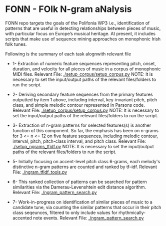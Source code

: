 # FONN - FOlk N-gram aNalysis 

FONN repo targets the goals of the Polifonia WP3 i.e., identification of patterns that are useful in detecting relationships between pieces of music, with particular focus on Europe’s musical heritage. At present, it includes scripts that make use of sequence mining approaches on monophonic Irish folk tunes.

Following is the summary of each task alognwith relevant file

* 1- Extraction of numeric feature sequences representing pitch, onset, duration, and velocity for all pieces of music in a corpus of monophonic MIDI files.
Relevant File: [./setup_corpus/setup_corpus.py](https://github.com/polifonia-project/folk_ngram_analysis/blob/master/setup_corpus/setup_corpus.py)
NOTE: It is necessary to set the input/output paths of the relevant files/folders to run the script.

* 2- Deriving secondary feature sequences from the primary features outputted by item 1 above, including interval, key-invariant pitch, pitch class, and simple melodic contour represented in Parsons code.
Relevant File: [./setup_corpus/setup_corpus.py](https://github.com/polifonia-project/folk_ngram_analysis/blob/master/setup_corpus/setup_corpus.py)
NOTE: It is necessary to set the input/output paths of the relevant files/folders to run the script.

	
* 3- Extraction of n-gram patterns for selected features(s) is another function of this component. So far, the emphasis has been on n-grams for 3 <= n <= 12 on five feature sequences, including melodic contour, interval, pitch, pitch-class interval, and pitch class. 
Relevant File: [./setup_ngrams_tfidf.py](https://github.com/polifonia-project/folk_ngram_analysis/blob/master/setup_ngrams_tfidf.py)
NOTE: It is necessary to set the input/output paths of the relevant files/folders to run the script.

* 5- Initially focusing on accent-level pitch class 6-grams, each melody's distinctive n-gram patterns are counted and ranked by tf–idf. 
Relevant File: [./ngram_tfidf_tools.py](https://github.com/polifonia-project/folk_ngram_analysis/blob/master/ngram_tfidf_tools.py)


* 6- This ranked collection of patterns can be searched for pattern similarities via the Damerau-Levenshtein edit distance algorithm.
Relevant File: [./ngram_pattern_search.py](https://github.com/polifonia-project/folk_ngram_analysis/blob/master/ngram_pattern_search.py)

* 7- Work-in-progress on identification of similar pieces of music to a candidate tune, via counting the similar patterns that occur in their pitch class seqeunces, filtered to only include values for rhythmically-accented note events.
Relevant File: [./ngram_pattern_search.py](https://github.com/polifonia-project/folk_ngram_analysis/blob/master/ngram_pattern_search.py) 

